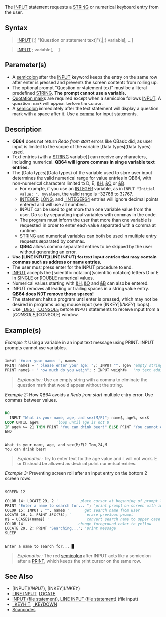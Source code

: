 The [INPUT](INPUT) statement requests a [STRING](STRING) or numerical keyboard entry from the user.

## Syntax

>  [INPUT](INPUT) [;] "[Question or statement text]"{,|;} variable[, ...]

>  [INPUT](INPUT) ; variable[, ...]

## Parameter(s)

* A [semicolon](semicolon) after the [INPUT](INPUT) keyword keeps the entry on the same row after enter is pressed  and prevents the screen contents from rolling up.
* The optional prompt "Question or statement text" must be a literal predefined [STRING](STRING). **The prompt cannot use a variable.**
* [Quotation mark](Quotation-mark)s are required except when a semicolon follows [INPUT](INPUT). A question mark will appear before the cursor.
* A [semicolon](semicolon) immediately after the text statement will display a question mark with a space after it. Use a [comma](comma) for input statements.

## Description

* **QB64** does not return *Redo from start* errors like QBasic did, as user input is limited to the scope of the variable [Data types](Data types) used.
* Text entries (with a [STRING](STRING) variable]] can receive any characters, including numerical. **QB64 will ignore commas in single variable text entries.**
* The [Data types](Data types) of the variable used to store user input determines the valid numerical range for value entries in QB64, with non-numerical characters limited to D, E, [&H](&H), [&O](&O) or [&B](&B).
  - For example, if you use an [INTEGER](INTEGER) variable, as in `INPUT "Initial value: ", myValue%`, the valid range is -32768 to 32767.
  - [INTEGER](INTEGER), [LONG](LONG), and [_INTEGER64](_INTEGER64) entries will ignore decimal points entered and will use all numbers.
  * INPUT can be used to get more than one variable value from the user. Do so by separating input variables with commas in the code.
  - The program must inform the user that more than one variable is requested, in order to enter each value separated with a comma at runtime.
  - [STRING](STRING) and numerical variables can both be used in multiple entry requests separated by commas.
  - **QB64**  allows comma separated entries to be skipped by the user without generating an error.
* **Use [LINE INPUT](LINE INPUT) for text input entries that may contain commas such as address or name entries.**  
* The user must press enter for the INPUT procedure to end.
* [INPUT](INPUT) accepts the [scientific notation](scientific notation) letters D or E in [SINGLE](SINGLE) or [DOUBLE](DOUBLE) numerical values.
* Numerical values starting with [&H](&H), [&O](&O) and [&B](&B) can also be entered.
* INPUT removes all leading or trailing spaces in a string value entry. **QB64 does NOT remove those spaces!**
* The statement halts a program until enter is pressed, which may not be desired in programs using mouse input (see [INKEY$](INKEY$) loops).
* Use [_DEST](_DEST) [_CONSOLE](_CONSOLE) before INPUT statements to receive input from a [$CONSOLE]($CONSOLE) window.

## Example(s)

*Example 1:* Using a variable in an input text message using PRINT. INPUT prompts cannot use variables.

```vb

INPUT "Enter your name: ", name$
PRINT name$ + " please enter your age: ";: INPUT "", age% 'empty string with comma
PRINT name$ + " how much do you weigh"; : INPUT weight%   'no text adds ? 

```

> *Explanation:* Use an empty string with a comma to eliminate the question mark that would appear without the string.

*Example 2:* How QB64 avoids a *Redo from start* multiple entry error. Use commas between values.

```vb

DO
  INPUT "What is your name, age, and sex(M/F)"; name$, age%, sex$
LOOP UNTIL age%        'loop until age is not 0
IF age% >= 21 THEN PRINT "You can drink beer!" ELSE PRINT "You cannot drink beer yet!"
END 

```

```text

What is your name, age, and sex(M/F)? Tom,24,M
You can drink beer!

```

> *Explanation:* Try to enter text for the age value and it will not work. E or D should be allowed as decimal point numerical entries.

*Example 3:* Preventing screen roll after an input entry on the bottom 2 screen rows. 

```vb

SCREEN 12

COLOR 14: LOCATE 29, 2 '          place cursor at beginning of prompt line
PRINT "Enter a name to search for... "; 'print prompt on screen with input to follow
COLOR 15: INPUT ; "", name$ '       get search name from user
LOCATE 29, 2: PRINT SPC(78); '       erase previous prompt
n$ = UCASE$(name$) '                 convert search name to upper case
COLOR 14'                        change foreground color to yellow
LOCATE 29, 2: PRINT "Searching..."; 'print message
SLEEP 

```

```text

Enter a name to search for... █

```

>  *Explanation:* The red [semicolon](semicolon) after INPUT acts like a semicolon after a [PRINT](PRINT), which keeps the print cursor on the same row.

## See Also

* [INPUT$](INPUT$), [INKEY$](INKEY$)
* [LINE INPUT](LINE-INPUT), [LOCATE](LOCATE)
* [INPUT (file statement)](INPUT-(file-statement)), [LINE INPUT (file statement)](LINE-INPUT-(file-statement)) (file input)
* [_KEYHIT](_KEYHIT), [_KEYDOWN](_KEYDOWN)
* [Scancodes](Scancodes)
